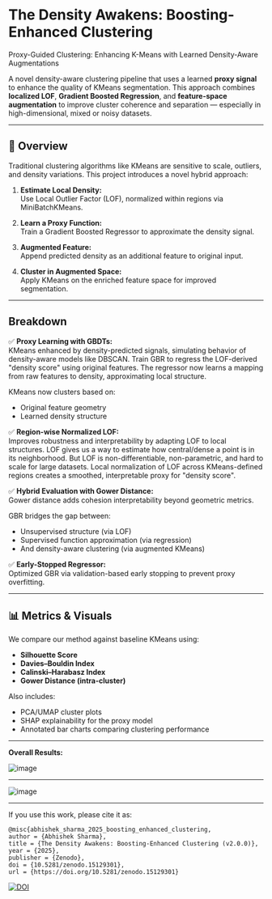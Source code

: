 # The Density Awakens: Boosting-Enhanced Clustering

Proxy-Guided Clustering: Enhancing K-Means with Learned Density-Aware Augmentations

A novel density-aware clustering pipeline that uses a learned **proxy signal** to enhance the quality of KMeans segmentation. This approach combines **localized LOF**, **Gradient Boosted Regression**, and **feature-space augmentation** to improve cluster coherence and separation — especially in high-dimensional, mixed or noisy datasets.

---

## 🚀 Overview

Traditional clustering algorithms like KMeans are sensitive to scale, outliers, and density variations. This project introduces a novel hybrid approach:

1. **Estimate Local Density:**  
   Use Local Outlier Factor (LOF), normalized within regions via MiniBatchKMeans.

2. **Learn a Proxy Function:**  
   Train a Gradient Boosted Regressor to approximate the density signal.

3. **Augmented Feature:**  
   Append predicted density as an additional feature to original input.

4. **Cluster in Augmented Space:**  
   Apply KMeans on the enriched feature space for improved segmentation.

---

## Breakdown

✅ **Proxy Learning with GBDTs:**  
KMeans enhanced by density-predicted signals, simulating behavior of density-aware models like DBSCAN.
Train GBR to regress the LOF-derived "density score" using original features.
The regressor now learns a mapping from raw features to density, approximating local structure.

KMeans now clusters based on:
- Original feature geometry
- Learned density structure

✅ **Region-wise Normalized LOF:**  
Improves robustness and interpretability by adapting LOF to local structures.
LOF gives us a way to estimate how central/dense a point is in its neighborhood.
But LOF is non-differentiable, non-parametric, and hard to scale for large datasets.
Local normalization of LOF across KMeans-defined regions creates a smoothed, interpretable proxy for "density score".

✅ **Hybrid Evaluation with Gower Distance:**  
Gower distance adds cohesion interpretability beyond geometric metrics.

GBR bridges the gap between:
- Unsupervised structure (via LOF)
- Supervised function approximation (via regression)
- And density-aware clustering (via augmented KMeans)

✅ **Early-Stopped Regressor:**  
Optimized GBR via validation-based early stopping to prevent proxy overfitting.

---

## 📊 Metrics & Visuals

We compare our method against baseline KMeans using:

- **Silhouette Score**
- **Davies–Bouldin Index**
- **Calinski–Harabasz Index**
- **Gower Distance (intra-cluster)**

Also includes:
- PCA/UMAP cluster plots  
- SHAP explainability for the proxy model  
- Annotated bar charts comparing clustering performance  

---

**Overall Results:**

![image](https://github.com/user-attachments/assets/80dee290-5697-427c-be08-c67d5518afba)

---
   
![image](https://github.com/user-attachments/assets/68684de5-8e47-433d-8869-fcf7bb20f275)

---
If you use this work, please cite it as: 

```
@misc{abhishek_sharma_2025_boosting_enhanced_clustering,
author = {Abhishek Sharma},
title = {The Density Awakens: Boosting-Enhanced Clustering (v2.0.0)},
year = {2025},
publisher = {Zenodo},
doi = {10.5281/zenodo.15129301},
url = {https://doi.org/10.5281/zenodo.15129301}
```
[![DOI](https://zenodo.org/badge/DOI/10.5281/zenodo.15129301.svg)](https://doi.org/10.5281/zenodo.15129301)
